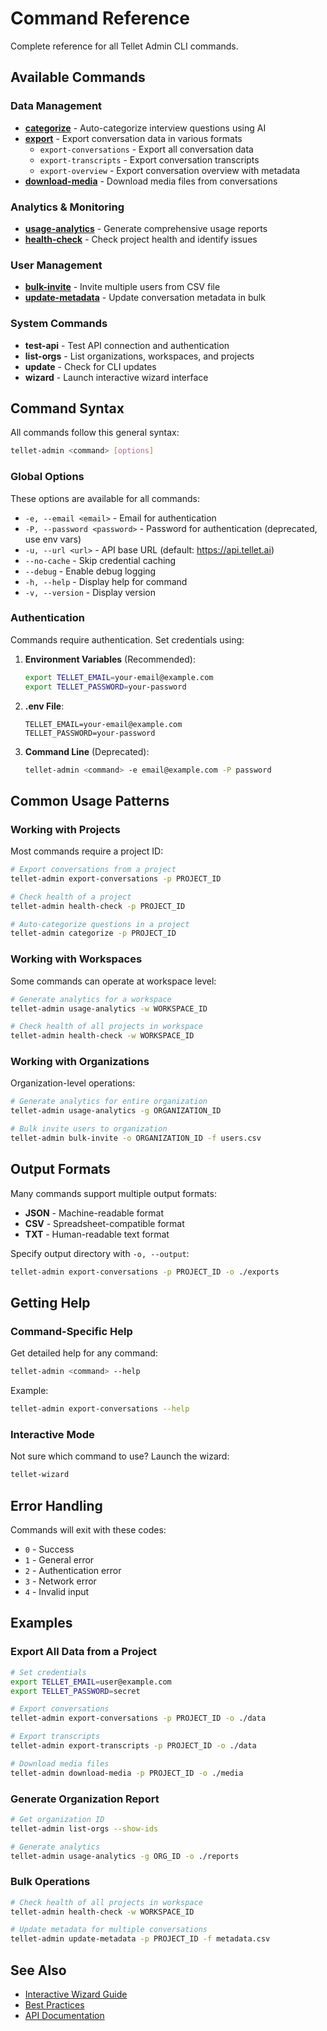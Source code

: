 # Command Reference

Complete reference for all Tellet Admin CLI commands.

## Available Commands

### Data Management
- [**categorize**](categorize.md) - Auto-categorize interview questions using AI
- [**export**](export.md) - Export conversation data in various formats
  - `export-conversations` - Export all conversation data
  - `export-transcripts` - Export conversation transcripts
  - `export-overview` - Export conversation overview with metadata
- [**download-media**](download-media.md) - Download media files from conversations

### Analytics & Monitoring
- [**usage-analytics**](usage-analytics.md) - Generate comprehensive usage reports
- [**health-check**](health-check.md) - Check project health and identify issues

### User Management
- [**bulk-invite**](bulk-invite.md) - Invite multiple users from CSV file
- [**update-metadata**](update-metadata.md) - Update conversation metadata in bulk

### System Commands
- **test-api** - Test API connection and authentication
- **list-orgs** - List organizations, workspaces, and projects
- **update** - Check for CLI updates
- **wizard** - Launch interactive wizard interface

## Command Syntax

All commands follow this general syntax:

```bash
tellet-admin <command> [options]
```

### Global Options

These options are available for all commands:

- `-e, --email <email>` - Email for authentication
- `-P, --password <password>` - Password for authentication (deprecated, use env vars)
- `-u, --url <url>` - API base URL (default: https://api.tellet.ai)
- `--no-cache` - Skip credential caching
- `--debug` - Enable debug logging
- `-h, --help` - Display help for command
- `-v, --version` - Display version

### Authentication

Commands require authentication. Set credentials using:

1. **Environment Variables** (Recommended):
   ```bash
   export TELLET_EMAIL=your-email@example.com
   export TELLET_PASSWORD=your-password
   ```

2. **.env File**:
   ```env
   TELLET_EMAIL=your-email@example.com
   TELLET_PASSWORD=your-password
   ```

3. **Command Line** (Deprecated):
   ```bash
   tellet-admin <command> -e email@example.com -P password
   ```

## Common Usage Patterns

### Working with Projects

Most commands require a project ID:

```bash
# Export conversations from a project
tellet-admin export-conversations -p PROJECT_ID

# Check health of a project
tellet-admin health-check -p PROJECT_ID

# Auto-categorize questions in a project
tellet-admin categorize -p PROJECT_ID
```

### Working with Workspaces

Some commands can operate at workspace level:

```bash
# Generate analytics for a workspace
tellet-admin usage-analytics -w WORKSPACE_ID

# Check health of all projects in workspace
tellet-admin health-check -w WORKSPACE_ID
```

### Working with Organizations

Organization-level operations:

```bash
# Generate analytics for entire organization
tellet-admin usage-analytics -g ORGANIZATION_ID

# Bulk invite users to organization
tellet-admin bulk-invite -o ORGANIZATION_ID -f users.csv
```

## Output Formats

Many commands support multiple output formats:

- **JSON** - Machine-readable format
- **CSV** - Spreadsheet-compatible format
- **TXT** - Human-readable text format

Specify output directory with `-o, --output`:

```bash
tellet-admin export-conversations -p PROJECT_ID -o ./exports
```

## Getting Help

### Command-Specific Help

Get detailed help for any command:

```bash
tellet-admin <command> --help
```

Example:
```bash
tellet-admin export-conversations --help
```

### Interactive Mode

Not sure which command to use? Launch the wizard:

```bash
tellet-wizard
```

## Error Handling

Commands will exit with these codes:

- `0` - Success
- `1` - General error
- `2` - Authentication error
- `3` - Network error
- `4` - Invalid input

## Examples

### Export All Data from a Project

```bash
# Set credentials
export TELLET_EMAIL=user@example.com
export TELLET_PASSWORD=secret

# Export conversations
tellet-admin export-conversations -p PROJECT_ID -o ./data

# Export transcripts
tellet-admin export-transcripts -p PROJECT_ID -o ./data

# Download media files
tellet-admin download-media -p PROJECT_ID -o ./media
```

### Generate Organization Report

```bash
# Get organization ID
tellet-admin list-orgs --show-ids

# Generate analytics
tellet-admin usage-analytics -g ORG_ID -o ./reports
```

### Bulk Operations

```bash
# Check health of all projects in workspace
tellet-admin health-check -w WORKSPACE_ID

# Update metadata for multiple conversations
tellet-admin update-metadata -p PROJECT_ID -f metadata.csv
```

## See Also

- [Interactive Wizard Guide](../guides/wizard.md)
- [Best Practices](../guides/best-practices.md)
- [API Documentation](../api/README.md)